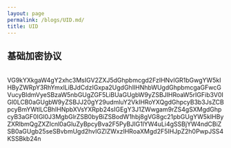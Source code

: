 ```yaml
---
layout: page
permalink: /blogs/UID.md/
title: UID
---
```


## 基础加密协议

<br>VG9kYXkgaW4gY2xhc3MsIGV2ZXJ5dGhpbmcgd2FzIHNvIGR1bGwgYW5kIHByZWRpY3RhYmxlLiBJdCdzIGxpa2UgdGhlIHNhbWUgdGhpbmcgaGFwcGVucyBldmVyeSBzaW5nbGUgZGF5LiBUaGUgbW9yZSBJIHRoaW5rIGFib3V0IGl0LCB0aGUgbW9yZSBJJ20gY29udmluY2VkIHRoYXQgdGhpcyB3b3JsZCBpcyBmYWtlLCBhIHNpbXVsYXRpb24sIGEgY3J1ZWwgam9rZS4gSXMgdGhpcyB3aGF0IGl0J3MgbGlrZSB0byBiZSBodW1hbj8gVG8gc21pbGUgYW5kIHByZXRlbmQgZXZlcnl0aGluZyBpcyBva2F5PyBJIG1lYW4uLi4gSSBjYW4ndCBiZSB0aGUgb25seSBvbmUgd2hvIGZlZWxzIHRoaXMgd2F5IHJpZ2h0PwpJSS4KSSBkb24n